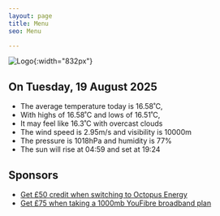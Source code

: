 ```yaml
---
layout: page
title: Menu
seo: Menu

---
```


![Logo](/images/logo.jpg){:width="832px"}

<!-- weather_marker starts -->
## On Tuesday, 19 August 2025

- The average temperature today is 16.58˚C,
- With highs of 16.58˚C and lows of 16.51˚C,
- It may feel like 16.3˚C with overcast clouds
- The wind speed is 2.95m/s and visibility is 10000m
- The pressure is 1018hPa and humidity is 77%
- The sun will rise at 04:59 and set at 19:24

<!-- weather_marker ends -->

## Sponsors

- [Get £50 credit when switching to Octopus Energy](https://bit.ly/3oD1nnS)
- [Get £75 when taking a 1000mb YouFibre broadband plan](https://aklam.io/91zWhU?)
